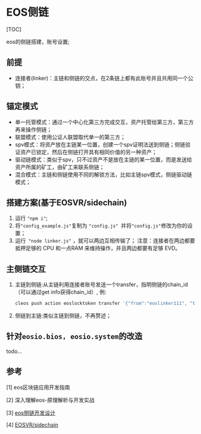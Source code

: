 # EOS侧链

[TOC]



eos的侧链搭建，账号设置;

## 前提

* 连接者(linker)：主链和侧链的交点，在2条链上都有此账号并且共用同一个公钥；



## 锚定模式

* 单一托管模式：通过一个中心化第三方完成交互，资产托管给第三方，第三方再来操作侧链；
* 联盟模式：使用公证人联盟取代单一的第三方；
* spv模式：将资产放在主链某一位置，创建一个spv证明法送到侧链；侧链验证资产已锁定，然后在侧链打开具有相同价值的另一种资产；
* 驱动链模式：类似于spv，只不过资产不是放在主链的某一位置，而是发送给资产所属的矿工，由矿工来联系侧链；
* 混合模式：主链和侧链使用不同的解锁方法，比如主链spv模式，侧链驱动链模式；



## 搭建方案(基于EOSVR/sidechain)

1. 运行 `"npm i"`;
2. 将` "config_example.js" `复制为 `"config.js" `并将` "config.js" `修改为你的设置；
3. 运行` "node linker.js"` ，就可以两边互相传输了；
注意：连接者在两边都要抵押足够的 CPU 和一点RAM 来维持操作，并且两边都要有足够 EVD。



## 主侧链交互

1. 主链到侧链:从主链利用连接者账号发送一个transfer，指明侧链的chain_id（可以通过get info获得chain_id）, 例:

   ```sh
   cleos push action eoslocktoken transfer '{"from":"eoslinker111", "to":"eoslocktoken","quantity":"1000.0000 EVD","memo":"b6a3a2e75f6fc47e7ef8b413ae4ee6eb3a8fefcd01c0b0ecdf688563cfa5f493"}' -p eoslinker111
   ```

2. 侧链到主链:类似主链到侧链，不再赘述；

   

## 针对`eosio.bios, eosio.system`的改造
todo...



## 参考

[1] eos区块链应用开发指南

[2] 深入理解eos-原理解析与开发实战

[3] [eos侧链开发设计](https://blog.csdn.net/weixin_39842528/article/details/83313374)

[4] [EOSVR/sidechain](https://github.com/EOSVR/sidechain)

